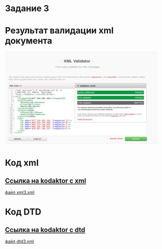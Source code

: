 # Задание 3
# Результат валидации xml документа
![](img2.png "Результат выполнения")

# Код xml
## [Ссылка на kodaktor с xml](https://kodaktor.ru/?!=xml_50a24)
[файл xml3.xml](/part3/xml3.xml)

# Код DTD
## [Ссылка на kodaktor с dtd](https://kodaktor.ru/?!=xml_43c6b)
[файл dtd3.xml](/part3/DTD3.xml)
